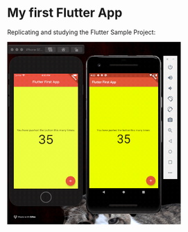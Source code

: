 # My first Flutter App

Replicating and studying the Flutter Sample Project:

<img src="./demo/demo.gif" width="400px"> 
